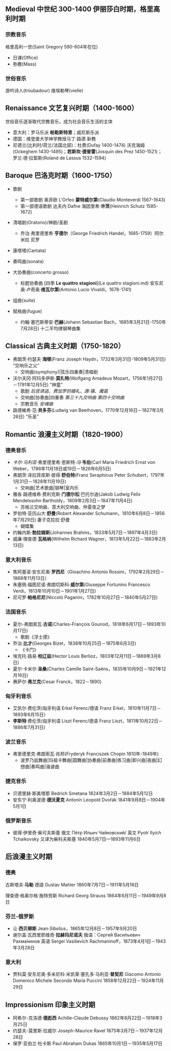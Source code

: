 ## Medieval 中世纪 300-1400 伊丽莎白时期，格里高利时期

### 宗教音乐

格里高利一世(Saint Gregory 590-604年在位)

- 日课(Office)
- 弥撒(Mass)

### 世俗音乐

游吟诗人(troubadour) 维埃勒琴(vielle)

## Renaissance 文艺复兴时期（1400-1600）

世俗音乐逐渐取代宗教音乐，成为社会音乐生活的主体

- 意大利：罗马乐派 **帕勒斯特里**；威尼斯乐派
- 德国：维登堡大学神学教授马丁·路德 新教
- 尼德兰(比利时/荷兰/法国北部)：杜费(Dufay 1400-1474) 沃克海姆(Ockeghem 1430-1495)；**若斯坎·德普雷**(Josquin des Prez  1450-1521)；罗兰·德·拉絮斯(Roland de Lassus 1532-1594)

## Baroque 巴洛克时期（1600-1750）
- 歌剧
  - 第一部歌剧 奥菲欧 L'Orfeo **蒙特威尔第**(Claudio Monteverdi 1567-1643)
  - 第一部德语歌剧 达夫内 Dafne 海因里希·**许茨**(Heinrich Schutz 1585-1672) 

- 清唱剧(Oratorio)/神剧/圣剧
  - 乔治·弗里德里希·**亨德尔**（George Friedrich Handel，1685-1759）阿尔米拉 尼罗
- 康塔塔(Cantata)
- 奏鸣曲(sonata)
- 大协奏曲(concerto grosso) 
  - 标题协奏曲 [四季 **Le quattro stagioni**](Le quattro stagioni.md) 安东尼奥·卢奇奥·**维瓦尔第**(Antonio Lucio Vivaldi，1678-1741) 
- 组曲(suite)
- 赋格曲(fugue)
  - 约翰·塞巴斯蒂安·**巴赫**(Johann Sebastian Bach，1685年3月21日-1750年7月28日) 十二平均律钢琴曲集

## Classical 古典主义时期（1750-1820）
- 弗朗茨·约瑟夫·**海顿**(Franz Joseph Haydn，1732年3月31日-1809年5月31日) “交响乐之父” 
  - 交响曲(symphony)|弦乐四重奏|清唱剧
- 沃尔夫冈·阿玛多伊斯·**莫扎特**(Wolfgang Amadeus Mozart，1756年1月27日－1791年12月5日) “神童”  
  - 歌剧 *后宫诱逃*、*费加罗的婚礼*、*唐·璜*、*魔笛*
  - 交响曲|协奏曲|四重奏 *第三十九交响曲* *第四十交响曲*
  - 宗教音乐 *安魂曲*
- 路德維希·范·**貝多芬**(Ludwig van Beethoven，1770年12月16日－1827年3月26日) “乐圣”

## Romantic 浪漫主义时期（1820-1900）
### 德奥音乐

- *卡尔*·*马利亚*·弗里德里希·恩斯特·*冯*·**韦伯**(Carl Maria Friedrich Ernst von Weber，1786年11月18日或19日－1826年6月5日)
- 弗朗茨·泽拉菲库斯·彼得·**舒伯特**(Franz Seraphicus Peter *Schubert*，1797年1月31日－1828年11月19日) 
  - 交响曲|艺术歌曲|钢琴|室内乐
- 雅各·路德维希·费利克斯·**门德尔松**·巴托尔迪(Jakob Ludwig Felix Mendelssohn Bartholdy，1809年2月3日－1847年11月4日)
  - 苏格兰交响曲、意大利交响曲、仲夏夜之梦
- 罗伯特·亚历山大·**舒曼**(Robert Alexander Schumann，1810年6月8日－1856年7月29日) 妻子克拉拉·舒曼
  - 蝴蝶集
- 约翰内斯·**勃拉姆斯**(Johannes Brahms，1833年5月7日－1897年4月3日)
- 威廉·理查德·**瓦格纳**(Wilhelm Richard Wagner，1813年5月22日－1883年2月13日)

### 意大利音乐

- 焦阿基诺·安东尼奥·**罗西尼**（Gioachino Antonio Rossini，1792年2月29日－1868年11月13日）
- 朱塞佩·福图尼诺·弗朗切斯科·**威尔第**(Giuseppe Fortunino Francesco Verdi，1813年10月10日－1901年1月27日)
- 尼可罗·**帕格尼尼**(Niccolò Paganini，1782年10月27日－1840年5月27日)

### 法国音乐

- 夏尔-弗朗索瓦·**古诺**(Charles-François Gounod，1818年6月17日－1893年10月17日)
  - 歌剧《浮士德》
- 乔治·**比才**(Georges Bizet，1838年10月25日－1875年6月3日)
  - 《卡门》
- 埃克托·路易·**柏辽兹**(Hector Louis Berlioz，1803年12月11日－1869年3月8日)
- 夏尔·卡米尔·**圣桑**(Charles Camille Saint-Saëns，1835年10月9日－1921年12月16日)
- 赛萨尔·**弗兰克**(Cesar Franck，1822－1890)

### 匈牙利音乐

- 艾凯尔·费伦茨(匈牙利语 Erkel Ferenc/德语 Franz Erkel，1810年11月7日－1893年6月15日）
- **李斯特**·费伦茨(匈牙利语 Liszt Ferenc/德语 Franz Liszt，1811年10月22日－1886年7月31日)

### 波兰音乐

- 弗里德里克·弗朗索瓦·肖邦(Fryderyk Franciszek Chopin 1810年-1849年)
  - 波罗乃兹舞曲|玛祖卡舞曲|圆舞曲|协奏曲|前奏曲|练习曲|即兴曲|夜曲|幻想曲|奏鸣曲|谐谑曲

### 捷克音乐

- 贝德里赫·斯美塔那 Bedrich Smetana 1824年3月2日－1884年5月12日
- 安东宁·利奥波德·**德沃夏克** Antonín Leopold Dvořák 1841年9月8日－1904年5月1日

### 俄罗斯音乐

- 彼得·伊里奇·柴可夫斯基 俄文 Пётр Ильич Чайковский/ 英文 Pyotr Ilyich Tchaikovsky 又译为柴科夫斯基 1840年5月7日—1893年11月6日

## 后浪漫主义时期

### 德奥

古斯塔夫·**马勒** 德語 Gustav Mahler 1860年7月7日－1911年5月18日

理查德·格奥尔格·施特劳斯 Richard Georg Strauss 1864年6月11日－1949年9月8日

### 芬兰-俄罗斯

- 让·**西贝柳斯** Jean·*Sibelius*，1865年12月8日－1957年9月20日
- 谢尔盖·瓦西里耶维奇·**拉赫玛尼诺夫** 俄语：Серге́й Васи́льевич Рахма́нинов 英语 Sergei Vasilievich Rachmaninoff，1873年4月1日－1943年3月28日

### 意大利

- 贾科莫·安东尼奥·多米尼科·米凯莱·塞孔多·马利亚·**普契尼**  Giacomo Antonio Domenico Michele Secondo María Puccini 1858年12月22日－1924年11月29日

## Impressionism 印象主义时期

- 阿希尔-克洛德·**德彪西** Achille-Claude Debussy 1862年8月22日－1918年3月25日
- 约瑟夫-莫里斯·拉威尔 Joseph-Maurice Ravel 1875年3月7日－1937年12月28日
- 保罗·亚伯兰·杜卡斯 Paul Abraham Dukas 1865年10月1日－1935年5月17日
